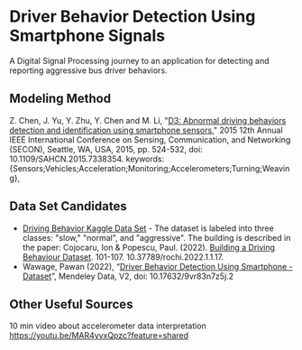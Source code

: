 # Driver Behavior Detection Using Smartphone Signals
A Digital Signal Processing journey to an application for detecting and reporting aggressive bus driver behaviors. 
## Modeling Method
Z. Chen, J. Yu, Y. Zhu, Y. Chen and M. Li, "[D3: Abnormal driving behaviors detection and identification using smartphone sensors](https://ieeexplore.ieee.org/document/7338354)," 2015 12th Annual IEEE International Conference on Sensing, Communication, and Networking (SECON), Seattle, WA, USA, 2015, pp. 524-532, doi: 10.1109/SAHCN.2015.7338354. keywords: {Sensors;Vehicles;Acceleration;Monitoring;Accelerometers;Turning;Weaving},
## Data Set Candidates
* [Driving Behavior Kaggle Data Set](https://www.kaggle.com/datasets/outofskills/driving-behavior/data) - The dataset is labeled into three classes: "slow," "normal", and "aggressive".
  The building is described in the paper: Cojocaru, Ion & Popescu, Paul. (2022). [Building a Driving Behaviour Dataset](https://www.researchgate.net/publication/365629800_Building_a_Driving_Behaviour_Dataset). 101-107. 10.37789/rochi.2022.1.1.17.
* Wawage, Pawan (2022), “[Driver Behavior Detection Using Smartphone - Dataset](https://data.mendeley.com/datasets/9vr83n7z5j/2)”, Mendeley Data, V2, doi: 10.17632/9vr83n7z5j.2

## Other Useful Sources
10 min video about accelerometer data interpretation 
https://youtu.be/MAR4yvxQpzc?feature=shared
